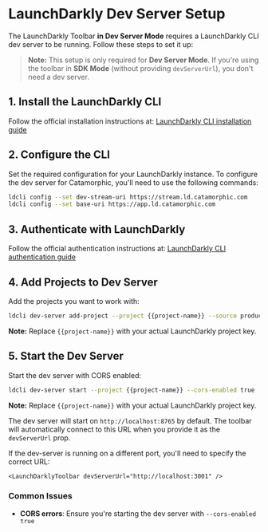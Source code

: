 # LaunchDarkly Dev Server Setup

The LaunchDarkly Toolbar **in Dev Server Mode** requires a LaunchDarkly CLI dev server to be running. Follow these steps to set it up:

> **Note:** This setup is only required for **Dev Server Mode**. If you're using the toolbar in **SDK Mode** (without providing `devServerUrl`), you don't need a dev server.

## 1. Install the LaunchDarkly CLI

Follow the official installation instructions at: [LaunchDarkly CLI installation guide](https://launchdarkly.com/docs/home/getting-started/ldcli#installation)

## 2. Configure the CLI

Set the required configuration for your LaunchDarkly instance.
To configure the dev server for Catamorphic, you'll need to use the following commands:

```bash
ldcli config --set dev-stream-uri https://stream.ld.catamorphic.com
ldcli config --set base-uri https://app.ld.catamorphic.com
```

## 3. Authenticate with LaunchDarkly

Follow the official authentication instructions at: [LaunchDarkly CLI authentication guide](https://launchdarkly.com/docs/home/getting-started/ldcli#authentication)

## 4. Add Projects to Dev Server

Add the projects you want to work with:

```bash
ldcli dev-server add-project --project {{project-name}} --source production
```

**Note:** Replace `{{project-name}}` with your actual LaunchDarkly project key.

## 5. Start the Dev Server

Start the dev server with CORS enabled:

```bash
ldcli dev-server start --project {{project-name}} --cors-enabled true
```

**Note:** Replace `{{project-name}}` with your actual LaunchDarkly project key.

The dev server will start on `http://localhost:8765` by default. The toolbar will automatically connect to this URL when you provide it as the `devServerUrl` prop.

If the dev-server is running on a different port, you'll need to specify the correct URL:

```tsx
<LaunchDarklyToolbar devServerUrl="http://localhost:3001" />
```

### Common Issues

- **CORS errors**: Ensure you're starting the dev server with `--cors-enabled true`
